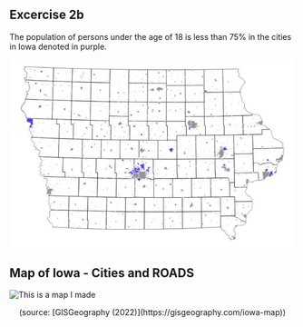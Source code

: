 ## Excercise 2b 
The population of persons under the age of 18 is less than 75% in the cities in Iowa denoted in purple.

![This is a map I made](ex2b.jpeg)

## Map of Iowa - Cities and ROADS 

![This is a map I made](https://gisgeography.com/wp-content/uploads/2020/02/Iowa-Map-1265x870.jpg)
<div align="center">(source: [GISGeography (2022)](https://gisgeography.com/iowa-map))</div>
